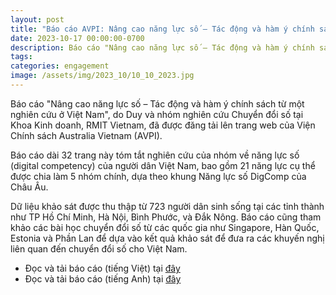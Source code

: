 ```yaml
---
layout: post
title: "Báo cáo AVPI: Nâng cao năng lực số – Tác động và hàm ý chính sách từ một nghiên cứu ở Việt Nam"
date: 2023-10-17 00:00:00-0700
description: Báo cáo "Nâng cao năng lực số – Tác động và hàm ý chính sách từ một nghiên cứu ở Việt Nam", do Duy và nhóm nghiên cứu Chuyển đổi số tại Khoa Kinh doanh, RMIT Vietnam, đã được đăng tải lên trang web của Viện Chính sách Australia Vietnam (AVPI).
tags: 
categories: engagement
image: /assets/img/2023_10/10_10_2023.jpg
---
```

Báo cáo "Nâng cao năng lực số – Tác động và hàm ý chính sách từ một nghiên cứu ở Việt Nam", do Duy và nhóm nghiên cứu Chuyển đổi số tại Khoa Kinh doanh, RMIT Vietnam, đã được đăng tải lên trang web của Viện Chính sách Australia Vietnam (AVPI).

Báo cáo dài 32 trang này tóm tắt nghiên cứu của nhóm về năng lực số (digital competency) của người dân Việt Nam, bao gồm 21 năng lực cụ thể được chia làm 5 nhóm chính, dựa theo khung Năng lực số DigComp của Châu Âu. 

Dữ liệu khảo sát được thu thập từ 723 người dân sinh sống tại các tỉnh thành như TP Hồ Chí Minh, Hà Nội, Bình Phước, và Đắk Nông. Báo cáo cũng tham khảo các bài học chuyển đổi số từ các quốc gia như Singapore, Hàn Quốc, Estonia và Phần Lan để dựa vào kết quả khảo sát để đưa ra các khuyến nghị liên quan đến chuyển đổi số cho Việt Nam.

- Đọc và tải báo cáo (tiếng Việt) tại <a href="https://www.drduydangpham.com/assets/papers/Enhancing%20Digital%20Competence_AVPI%20Report%20VIE.pdf" target="\_blank">đây</a>
- Đọc và tải báo cáo (tiếng Anh) tại <a href="https://avpi.org.au/vi/resources/enhancing-digital-competence-impacts-and-policy-implications-from-a-study-in-vietnam/" target="\_blank">đây</a>